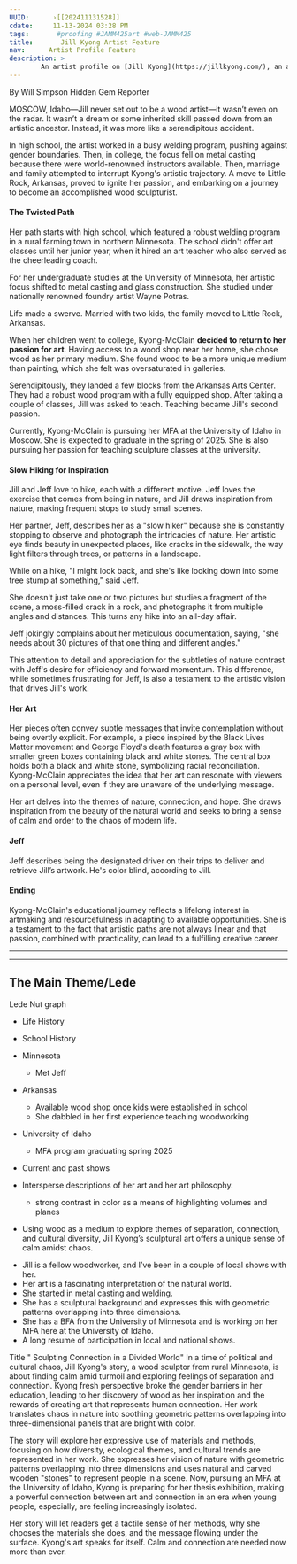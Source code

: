 ```yaml
---
UUID:      ›[[202411131528]] 
cdate:     11-13-2024 03:28 PM
tags:       #proofing #JAMM425art #web-JAMM425 
title:       Jill Kyong Artist Feature 
nav:      Artist Profile Feature
description: >
        An artist profile on [Jill Kyong](https://jillkyong.com/), an abstract wood sculpturist.
---
```

By Will Simpson
Hidden Gem Reporter

MOSCOW, Idaho—Jill never set out to be a wood artist—it wasn’t even on the radar. It wasn’t a dream or some inherited skill passed down from an artistic ancestor. Instead, it was more like a serendipitous accident. 

In high school, the artist worked in a busy welding program, pushing against gender boundaries. Then, in college, the focus fell on metal casting because there were world-renowned instructors available. Then, marriage and family attempted to interrupt Kyong's artistic trajectory. A move to Little Rock, Arkansas, proved to ignite her passion, and embarking on a journey to become an accomplished wood sculpturist.

#### The Twisted Path

Her path starts with high school, which featured a robust welding program in a rural farming town in northern Minnesota. The school didn't offer art classes until her junior year, when it hired an art teacher who also served as the cheerleading coach. 

For her undergraduate studies at the University of Minnesota, her artistic focus shifted to metal casting and glass construction. She studied under nationally renowned foundry artist Wayne Potras.

Life made a swerve. Married with two kids, the family moved to Little Rock, Arkansas. 

When her children went to college, Kyong-McClain **decided to return to her passion for art**. Having access to a wood shop near her home, she chose wood as her primary medium. She found wood to be a more unique medium than painting, which she felt was oversaturated in galleries.

Serendipitously, they landed a few blocks from the Arkansas Arts Center. They had a robust wood program with a fully equipped shop. After taking a couple of classes, Jill was asked to teach. Teaching became Jill's second passion.

Currently, Kyong-McClain is pursuing her MFA at the University of Idaho in Moscow. She is expected to graduate in the spring of 2025. She is also pursuing her passion for teaching sculpture classes at the university.

#### Slow Hiking for Inspiration

Jill and Jeff love to hike, each with a different motive. Jeff loves the exercise that comes from being in nature, and Jill draws inspiration from nature, making frequent stops to study small scenes. 

Her partner, Jeff, describes her as a "slow hiker" because she is constantly stopping to observe and photograph the intricacies of nature. Her artistic eye finds beauty in unexpected places, like cracks in the sidewalk, the way light filters through trees, or patterns in a landscape. 

While on a hike, "I might look back, and she's like looking down into some tree stump at something," said Jeff.

She doesn't just take one or two pictures but studies a fragment of the scene, a moss-filled crack in a rock, and photographs it from multiple angles and distances. This turns any hike into an all-day affair. 

Jeff jokingly complains about her meticulous documentation, saying, "she needs about 30 pictures of that one thing and different angles."

This attention to detail and appreciation for the subtleties of nature contrast with Jeff's desire for efficiency and forward momentum. This difference, while sometimes frustrating for Jeff, is also a testament to the artistic vision that drives Jill's work.

#### Her Art
Her pieces often convey subtle messages that invite contemplation without being overtly explicit. For example, a piece inspired by the Black Lives Matter movement and George Floyd's death features a gray box with smaller green boxes containing black and white stones. The central box holds both a black and white stone, symbolizing racial reconciliation. Kyong-McClain appreciates the idea that her art can resonate with viewers on a personal level, even if they are unaware of the underlying message.

Her art delves into the themes of nature, connection, and hope. She draws inspiration from the beauty of the natural world and seeks to bring a sense of calm and order to the chaos of modern life.

#### Jeff
Jeff describes being the designated driver on their trips to deliver and retrieve Jill’s artwork.
He's color blind, according to Jill. 

#### Ending

Kyong-McClain's educational journey reflects a lifelong interest in artmaking and resourcefulness in adapting to available opportunities. She is a testament to the fact that artistic paths are not always linear and that passion, combined with practicality, can lead to a fulfilling creative career.

----------------------------------
-----
## The Main Theme/Lede

Lede
Nut graph
- Life History
- School History
- Minnesota
  - Met Jeff
- Arkansas
  - Available wood shop once kids were established in school
  - She dabbled in her first experience teaching woodworking
- University of Idaho
  - MFA program graduating spring 2025
- Current and past shows
- Intersperse descriptions of her art and her art philosophy.
  - strong contrast in color as a means of highlighting volumes and planes 
   

- Using wood as a medium to explore themes of separation, connection, and cultural diversity, Jill Kyong’s sculptural art offers a unique sense of calm amidst chaos.
* Jill is a fellow woodworker, and I’ve been in a couple of local shows with her. 
* Her art is a fascinating interpretation of the natural world. 
* She started in metal casting and welding.
* She has a sculptural background and expresses this with geometric patterns overlapping into three dimensions.
* She has a BFA from the University of Minnesota and is working on her MFA here at the University of Idaho. 
* A long resume of participation in local and national shows.


Title " Sculpting Connection in a Divided World"
In a time of political and cultural chaos, Jill Kyong's story, a wood sculptor from rural Minnesota, is about finding calm amid turmoil and exploring feelings of separation and connection. Kyong fresh perspective broke the gender barriers in her education, leading to her discovery of wood as her inspiration and the rewards of creating art that represents human connection. Her work translates chaos in nature into soothing geometric patterns overlapping into three-dimensional panels that are bright with color. 

The story will explore her expressive use of materials and methods, focusing on how diversity, ecological themes, and cultural trends are represented in her work. She expresses her vision of nature with geometric patterns overlapping into three dimensions and uses natural and carved wooden "stones" to represent people in a scene. Now, pursuing an MFA at the University of Idaho, Kyong is preparing for her thesis exhibition, making a powerful connection between art and connection in an era when young people, especially, are feeling increasingly isolated. 

Her story will let readers get a tactile sense of her methods, why she chooses the materials she does, and the message flowing under the surface. Kyong's art speaks for itself. Calm and connection are needed now more than ever. 


